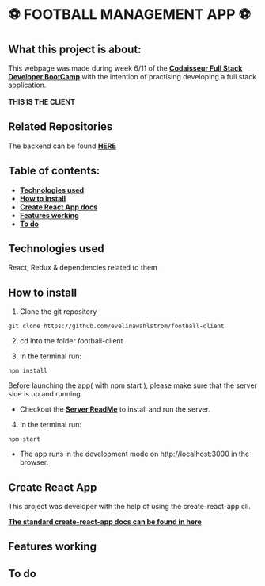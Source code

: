 # :soccer: FOOTBALL MANAGEMENT APP :soccer:

## What this project is about:
This webpage was made during week 6/11 of the **[Codaisseur Full Stack Developer BootCamp](https://codaisseur.com/become-a-developer)** with the intention of practising developing a full stack application. 
<br/>
<br/>
**THIS IS THE CLIENT**

## Related Repositories 
The backend can be found **[HERE](https://github.com/evelinawahlstrom/football-api)**

## Table of contents:
- **[Technologies used](#technologies-used)**
- **[How to install](#how-to-install)**
- **[Create React App docs](#create-react-app)**
- **[Features working](#features-working)**
- **[To do](#to-do)**

## Technologies used
React, Redux & dependencies related to them

## How to install

1. Clone the git repository

`git clone https://github.com/evelinawahlstrom/football-client `

2. cd into the folder football-client

3. In the terminal run:

```npm install```

Before launching the app( with npm start ), please make sure that the server side is up and running.
-  Checkout the **[Server ReadMe](https://github.com/evelinawahlstrom/football-api)** to install and run the server.

4.  In the terminal run:

```npm start ```
- The app runs in the development mode on http://localhost:3000 in the browser.

## Create React App

This project was developer with the help of using the create-react-app cli.

**[The standard create-react-app docs can be found in here](./create-react-app-docs.md)**

## Features working

## To do

